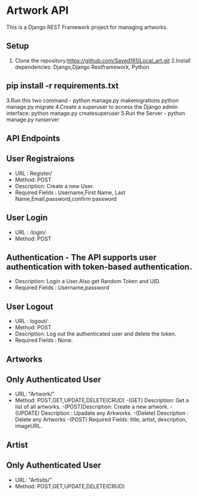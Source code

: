 # Artwork API

This is a Django REST Framework project for managing artworks.

## Setup
1. Clone the repository:https://github.com/Sayed161/Local_art.git
2.Install dependencies: Django,Django Restframework, Python 
## pip install -r requirements.txt
3.Run this two command - 
python manage.py makemigrations
python manage.py migrate
4.Create a superuser to access the Django admin interface:
python manage.py createsuperuser
5.Run the Server -
python manage.py runserver

## API Endpoints
## User Registraions
- URL : Register/
- Method: POST
- Description: Create a new User.
- Required Fields : Username,First Name, Last Name,Email,password,confirm password

## User Login
- URL : /login/
- Method: POST
## Authentication - The API supports user authentication with token-based authentication.
- Description: Login a User.Also get Random Token and UID.
- Required Fields : Username,password

## User Logout
- URL : logout/
- Method: POST
- Description: Log out the authenticated user and delete the token.
- Required Fields : None.

## Artworks
## Only Authenticated User

- URL: "Artwork/"
- Method: POST,GET,UPDATE,DELETE(CRUD)
-(GET) Description: Get a list of all artworks.
-(POST)Description: Create a new artwork.
-(UPDATE) Description : Upadate any Arkworks.
-(Delete) Description : Delete any Artworks
-(POST) Required Fields: title, artist, description, imageURL.

## Artist
## Only Authenticated User

- URL: "Artisits/"
- Method: POST,GET,UPDATE,DELETE(CRUD)


